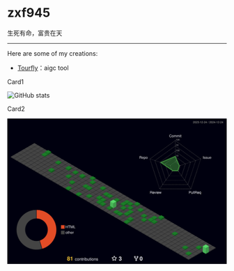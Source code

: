 # zxf945

生死有命，富贵在天

---

Here are some of my creations:

- [Tourfly](https://aigc.aigctour.com/)：aigc tool

Card1

![GitHub stats](https://github-readme-stats.vercel.app/api?username=zxf945&show_icons=true&theme=merko&count_private=true)

Card2

[![Contributions in 3D](/profile-3d-contrib/profile-night-green.svg)](https://github.com/marketplace/actions/github-profile-3d-contrib)
